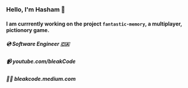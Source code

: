 
### Hello, I'm Hasham 👋 
#### I am currrently working on the project `fantastic-memory`, a multiplayer, pictionory game.


##### 💿 Software Engineer 🇨🇦
##### 📹 youtube.com/bleakCode 
##### ✍🏼 bleakcode.medium.com
